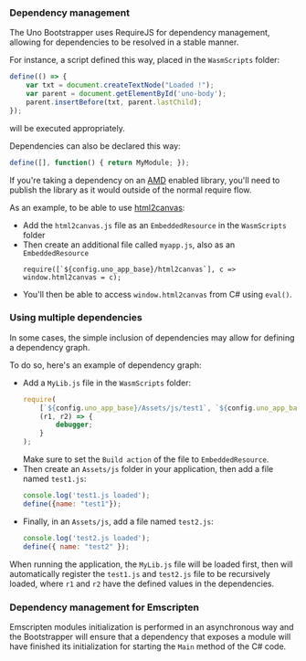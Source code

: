 ### Dependency management
The Uno Bootstrapper uses RequireJS for dependency management, allowing for dependencies to be resolved in a stable manner. 

For instance, a script defined this way, placed in the `WasmScripts` folder:

```javascript
define(() => {
    var txt = document.createTextNode("Loaded !");
    var parent = document.getElementById('uno-body');
    parent.insertBefore(txt, parent.lastChild);
});
```

will be executed appropriately.

Dependencies can also be declared this way: 

```javascript
define([], function() { return MyModule; });
```

If you're taking a dependency on an [AMD](https://en.wikipedia.org/wiki/Asynchronous_module_definition) enabled library, you'll need to publish the library as it would outside of the normal require flow.

As an example, to be able to use [html2canvas](https://html2canvas.hertzen.com/):
- Add the `html2canvas.js` file as an `EmbeddedResource` in the `WasmScripts` folder
- Then create an additional file called `myapp.js`, also as an `EmbeddedResource`
  ```
  require([`${config.uno_app_base}/html2canvas`], c => window.html2canvas = c);
  ```
- You'll then be able to access `window.html2canvas` from C# using `eval()`.

### Using multiple dependencies
In some cases, the simple inclusion of dependencies may allow for defining a dependency graph. 

To do so, here's an example of dependency graph:
- Add a `MyLib.js` file in the `WasmScripts` folder:
  ```javascript
  require(
      [`${config.uno_app_base}/Assets/js/test1`, `${config.uno_app_base}/Assets/js/test2`],
      (r1, r2) => {
          debugger;
      }
  );
  ```
  Make sure to set the `Build action` of the file to `EmbeddedResource`.
- Then create an `Assets/js` folder in your application, then add a file named `test1.js`:
  ```javascript
  console.log('test1.js loaded');
  define({name: "test1"});
  ```
- Finally, in an `Assets/js`, add a file named `test2.js`:
  ```javascript
  console.log('test2.js loaded');
  define({ name: "test2" });
  ```

When running the application, the `MyLib.js` file will be loaded first, then will automatically register the `test1.js` and `test2.js` file to be recursively loaded, where `r1` and `r2` have the defined values in the dependencies.

### Dependency management for Emscripten

Emscripten modules initialization is performed in an asynchronous way and the Bootstrapper 
will ensure that a dependency that exposes a module will have finished its initialization 
for starting the `Main` method of the C# code.
